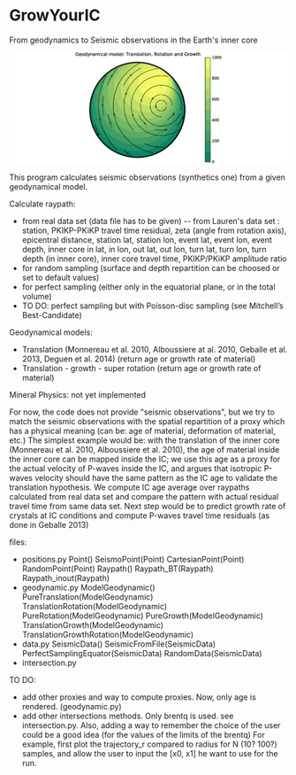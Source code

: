 # GrowYourIC
From geodynamics to Seismic observations in the Earth's inner core

![Alt text](https://github.com/MarineLasbleis/GrowYourIC/blob/master/RTP.png "RotationTranslationGrowth")


This program calculates seismic observations (synthetics one) from
a given geodynamical model.

Calculate raypath:
- from real data set (data file has to be given)
 -- from Lauren's data set : station, PKIKP-PKiKP travel time residual, zeta (angle from rotation axis), epicentral distance, station lat, station lon, event lat, event lon, event depth, inner core in lat, in lon, out lat, out lon, turn lat, turn lon, turn depth (in inner core), inner core travel time, PKIKP/PKiKP amplitude ratio
- for random sampling (surface and depth repartition can be choosed or
set to default values)
- for perfect sampling (either only in the equatorial plane, or in the total volume)
- TO DO: perfect sampling but with Poisson-disc sampling (see Mitchell’s Best-Candidate)

Geodynamical models:
- Translation (Monnereau et al. 2010, Alboussiere at al. 2010, Geballe
et al. 2013, Deguen et al. 2014) (return age or growth rate of material)
- Translation - growth - super rotation (return age or growth rate of material)

Mineral Physics:
not yet implemented


For now, the code does not provide "seismic observations", but we try
to match the seismic observations with the spatial repartition of a
proxy which has a physical meaning (can be: age of material,
deformation of material, etc.)
The simplest example would be:
with the translation of the inner core
(Monnereau et al. 2010, Alboussiere et al. 2010), the age of material
inside the inner core can be mapped inside the IC; we use this age as
a proxy for the actual velocity of P-waves inside the IC, and argues
that isotropic P-waves velocity should have the same pattern as the IC
age to validate the translation hypothesis. We compute IC age average
over raypaths calculated from real data set and compare the pattern
with actual residual travel time from same data set. Next step would
be to predict growth rate of crystals at IC conditions and compute
P-waves travel time residuals (as done in Geballe 2013)



files:
- positions.py
	Point()
		SeismoPoint(Point)
		CartesianPoint(Point)
		RandomPoint(Point)
	Raypath()
		Raypath_BT(Raypath)
		Raypath_inout(Raypath)
- geodynamic.py
	ModelGeodynamic()
		PureTranslation(ModelGeodynamic)
		TranslationRotation(ModelGeodynamic)
		PureRotation(ModelGeodynamic)
		PureGrowth(ModelGeodynamic)
		TranslationGrowth(ModelGeodynamic)
		TranslationGrowthRotation(ModelGeodynamic)
- data.py
	SeismicData()
		SeismicFromFile(SeismicData)
		PerfectSamplingEquator(SeismicData)
		RandomData(SeismicData)
- intersection.py



 TO DO:

- add other proxies and way to compute proxies. Now, only age is rendered. (geodynamic.py)
- add other intersections methods. Only brentq is used. see intersection.py. Also, adding a way to remember the choice of the user could be a good idea (for the values of the limits of the brentq) For example, first plot the trajectory_r compared to radius for N (10? 100?) samples, and allow the user to input the [x0, x1] he want to use for the run. 

